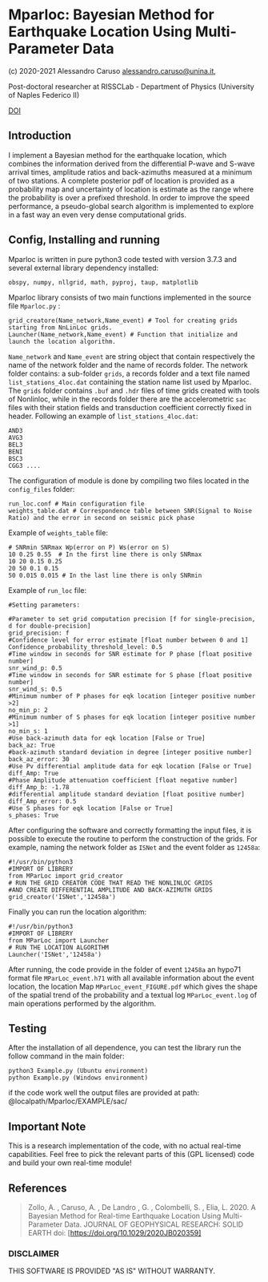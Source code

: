 # Mparloc: Bayesian Method for Earthquake Location Using Multi-Parameter Data
(c) 2020-2021 Alessandro Caruso <alessandro.caruso@unina.it>,


Post-doctoral researcher at RISSCLab - Department of Physics (University of Naples Federico II)

[DOI](https://doi.org/10.1029/2020JB020359)

## Introduction
I implement a Bayesian method for the earthquake location, which combines 
the information derived from the differential P-wave and S-wave arrival times, 
amplitude ratios and back-azimuths measured at a minimum of two stations. 
A complete posterior pdf of location is provided as a probability map
and uncertainty of location is estimate as the range where 
the probability is over a prefixed threshold. 
In order to improve the speed performance, a pseudo-global search algorithm is implemented
to explore in a fast way an even very dense computational grids.


## Config, Installing and running

Mparloc is written in pure python3 code tested with version 3.7.3 and several external library dependency installed:

    obspy, numpy, nllgrid, math, pyproj, taup, matplotlib
	
Mparloc library consists of two main functions implemented in the source file `Mparloc.py` :
 
    grid_creatore(Name_network,Name_event) # Tool for creating grids starting from NnLinLoc grids.
    Launcher(Name_network,Name_event) # Function that initialize and launch the location algorithm.

`Name_network` and `Name_event` are string object that contain respectively the name of the network folder 
and the name of records folder. The network folder contains: a sub-folder `grids`, a records folder and 
a text file named `list_stations_4loc.dat` containing the station name list used by Mparloc.
The `grids` folder contains `.buf` and `.hdr` files of time grids created with tools of Nonlinloc,
while in the records folder there are the accelerometric `sac` files with their station 
fields and transduction coefficient correctly fixed in header.
Following an example of `list_stations_4loc.dat`:

    AND3
    AVG3
    BEL3
    BENI
    BSC3
    CGG3 ....

The configuration of module is done by compiling two files located in the `config_files` folder:

    run_loc.conf # Main configuration file
    weights_table.dat # Correspondence table between SNR(Signal to Noise Ratio) and the error in second on seismic pick phase
	
Example of `weights_table` file:

    # SNRmin SNRmax Wp(error on P) Ws(error on S)
    10 0.25 0.55  # In the first line there is only SNRmax
    10 20 0.15 0.25
    20 50 0.1 0.15
    50 0.015 0.015 # In the last line there is only SNRmin

Example of `run_loc` file:

    #Setting parameters:
	
    #Parameter to set grid computation precision [f for single-precision, d for double-precision]
    grid_precision: f
    #Confidence level for error estimate [float number between 0 and 1]
    Confidence_probability_threshold_level: 0.5
    #Time window in seconds for SNR estimate for P phase [float positive number]
    snr_wind_p: 0.5
    #Time window in seconds for SNR estimate for S phase [float positive number]
    snr_wind_s: 0.5
    #Minimum number of P phases for eqk location [integer positive number >2]
    no_min_p: 2
    #Minimum number of S phases for eqk location [integer positive number >1]
    no_min_s: 1
    #Use back-azimuth data for eqk location [False or True]
    back_az: True
    #back-azimuth standard deviation in degree [integer positive number]
    back_az_error: 30
    #Use Pv differential amplitude data for eqk location [False or True]
    diff_Amp: True
    #Phase Amplitude attenuation coefficient [float negative number]
    diff_Amp_b: -1.78
    #differential amplitude standard deviation [float positive number]
    diff_Amp_error: 0.5
    #Use S phases for eqk location [False or True]
    s_phases: True

After configuring the software and correctly formatting the input files, it is possible to execute
the routine to perform the construction of the grids. For example, naming the network folder as `ISNet`
and the event folder as `12458a`:

    #!/usr/bin/python3
    #IMPORT OF LIBRERY
    from MParLoc import grid_creator
	# RUN THE GRID CREATOR CODE THAT READ THE NONLINLOC GRIDS 
	#AND CREATE DIFFERENTIAL AMPLITUDE AND BACK-AZIMUTH GRIDS
    grid_creator('ISNet','12458a')

Finally you can run the location algorithm:

    #!/usr/bin/python3
    #IMPORT OF LIBRERY
    from MParLoc import Launcher
	# RUN THE LOCATION ALGORITHM
    Launcher('ISNet','12458a')

After running, the code provide in the folder of event `12458a` an hypo71 format file `MParLoc_event.h71` with all
available information about the event location, the location Map `MParLoc_event_FIGURE.pdf` which gives the shape
of the spatial trend of the probability and a textual log `MParLoc_event.log` of main operations performed by the algorithm.



## Testing


After the installation of all dependence, you can test the library run the follow command in the main folder:

    python3 Example.py (Ubuntu environment)
	python Example.py (Windows environment)
	
if the code work well the output files are provided 
at path: @localpath/Mparloc/EXAMPLE/sac/

## Important Note

This is a research implementation of the code, with no actual
real-time capabilities.
Feel free to pick the relevant parts of this (GPL licensed) code
and build your own real-time module!


## References

> Zollo, A. , Caruso, A. , De Landro , G. , Colombelli, S. , Elia, L. 2020.
> A Bayesian Method for Real-time Earthquake Location Using Multi-Parameter Data.
> JOURNAL OF GEOPHYSICAL RESEARCH: SOLID EARTH doi: [https://doi.org/10.1029/2020JB020359]



### DISCLAIMER
THIS SOFTWARE IS PROVIDED "AS IS" WITHOUT WARRANTY.
